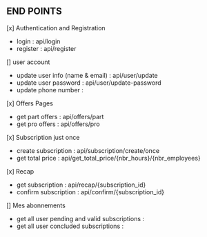 ## END POINTS

[x] Authentication and Registration

-   login : api/login
-   register : api/register

[] user account

-   update user info (name & email) : api/user/update
-   update user password : api/user/update-password
-   update phone number :

[x] Offers Pages

-   get part offers : api/offers/part
-   get pro offers : api/offers/pro

[x] Subscription just once

-   create subscription : api/subscription/create/once
-   get total price : api/get_total_price/{nbr_hours}/{nbr_employees}

[x] Recap

-   get subscription : api/recap/{subscription_id}
-   confirm subscription : api/confirm/{subscription_id}

[] Mes abonnements

-   get all user pending and valid subscriptions :
-   get all user concluded subscriptions :
